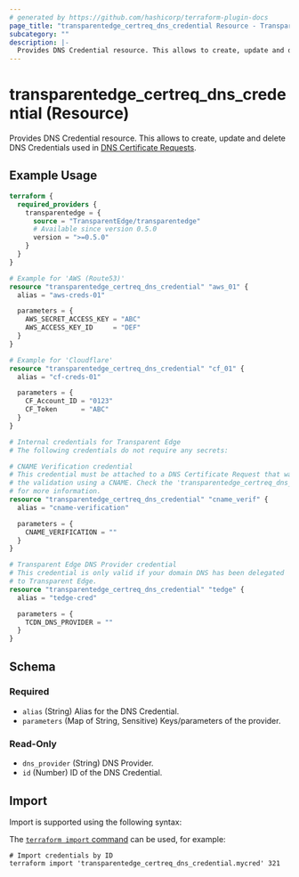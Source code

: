 ```yaml
---
# generated by https://github.com/hashicorp/terraform-plugin-docs
page_title: "transparentedge_certreq_dns_credential Resource - TransparentEdge"
subcategory: ""
description: |-
  Provides DNS Credential resource. This allows to create, update and delete DNS Credentials used in DNS Certificate Requests https://docs.transparentedge.eu/getting-started/dashboard/auto-provisioning/ssl.
---
```


# transparentedge_certreq_dns_credential (Resource)

Provides DNS Credential resource. This allows to create, update and delete DNS Credentials used in [DNS Certificate Requests](https://docs.transparentedge.eu/getting-started/dashboard/auto-provisioning/ssl).

## Example Usage

```terraform
terraform {
  required_providers {
    transparentedge = {
      source = "TransparentEdge/transparentedge"
      # Available since version 0.5.0
      version = ">=0.5.0"
    }
  }
}

# Example for 'AWS (Route53)'
resource "transparentedge_certreq_dns_credential" "aws_01" {
  alias = "aws-creds-01"

  parameters = {
    AWS_SECRET_ACCESS_KEY = "ABC"
    AWS_ACCESS_KEY_ID     = "DEF"
  }
}

# Example for 'Cloudflare'
resource "transparentedge_certreq_dns_credential" "cf_01" {
  alias = "cf-creds-01"

  parameters = {
    CF_Account_ID = "0123"
    CF_Token      = "ABC"
  }
}

# Internal credentials for Transparent Edge
# The following credentials do not require any secrets:

# CNAME Verification credential
# This credential must be attached to a DNS Certificate Request that wants to perform
# the validation using a CNAME. Check the 'transparentedge_certreq_dns_cname_verification' data source
# for more information.
resource "transparentedge_certreq_dns_credential" "cname_verif" {
  alias = "cname-verification"

  parameters = {
    CNAME_VERIFICATION = ""
  }
}

# Transparent Edge DNS Provider credential
# This credential is only valid if your domain DNS has been delegated
# to Transparent Edge.
resource "transparentedge_certreq_dns_credential" "tedge" {
  alias = "tedge-cred"

  parameters = {
    TCDN_DNS_PROVIDER = ""
  }
}
```

<!-- schema generated by tfplugindocs -->
## Schema

### Required

- `alias` (String) Alias for the DNS Credential.
- `parameters` (Map of String, Sensitive) Keys/parameters of the provider.

### Read-Only

- `dns_provider` (String) DNS Provider.
- `id` (Number) ID of the DNS Credential.

## Import

Import is supported using the following syntax:

The [`terraform import` command](https://developer.hashicorp.com/terraform/cli/commands/import) can be used, for example:

```shell
# Import credentials by ID
terraform import 'transparentedge_certreq_dns_credential.mycred' 321
```
